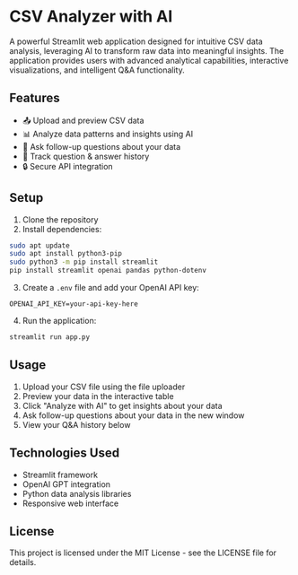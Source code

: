 # CSV Analyzer with AI

A powerful Streamlit web application designed for intuitive CSV data analysis, leveraging AI to transform raw data into meaningful insights. The application provides users with advanced analytical capabilities, interactive visualizations, and intelligent Q&A functionality.

## Features

- 📤 Upload and preview CSV data
- 📊 Analyze data patterns and insights using AI
- 💬 Ask follow-up questions about your data
- 📝 Track question & answer history
- 🔒 Secure API integration

## Setup

1. Clone the repository
2. Install dependencies:
```bash
sudo apt update
sudo apt install python3-pip
sudo python3 -m pip install streamlit
pip install streamlit openai pandas python-dotenv
```

3. Create a `.env` file and add your OpenAI API key:
```
OPENAI_API_KEY=your-api-key-here
```

4. Run the application:
```bash
streamlit run app.py
```

## Usage

1. Upload your CSV file using the file uploader
2. Preview your data in the interactive table
3. Click "Analyze with AI" to get insights about your data
4. Ask follow-up questions about your data in the new window
5. View your Q&A history below

## Technologies Used

- Streamlit framework
- OpenAI GPT integration
- Python data analysis libraries
- Responsive web interface

## License

This project is licensed under the MIT License - see the LICENSE file for details.
